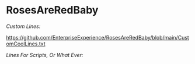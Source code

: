# RosesAreRedBaby

*Custom Lines:*

https://github.com/EnterpriseExperience/RosesAreRedBaby/blob/main/CustomCoolLines.txt

*Lines For Scripts, Or What Ever:*
